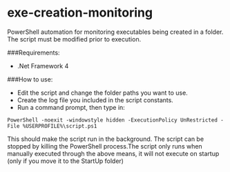 # exe-creation-monitoring
PowerShell automation for monitoring executables being created in a folder. The script must be modified prior to execution.

###Requirements:
- .Net Framework 4

###How to use:
- Edit the script and change the folder paths you want to use.
- Create the log file you included in the script constants.
- Run a command prompt, then type in:
```
PowerShell -noexit -windowstyle hidden -ExecutionPolicy UnRestricted -File %USERPROFILE%\script.ps1
```

This should make the script run in the background. The script can be stopped by killing the PowerShell process.The script only runs when manually executed through the above means, it will not execute on startup (only if you move it to the StartUp folder)
